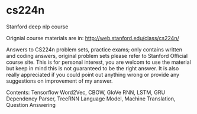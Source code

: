 # cs224n
Stanford deep nlp course

Orignial course materials are in: 
http://web.stanford.edu/class/cs224n/

Answers to CS224n problem sets, practice exams; only contains written and coding answers, original problem sets please refer to Stanford Official course site.
This is for personal interest, you are welcom to use the material but keep in mind this is not guaranteed to be the right answer.
It is also really appreciated if you could point out anything wrong or provide any suggestions on improvement of my answer.

Contents:
Tensorflow
Word2Vec, CBOW, GloVe
RNN, LSTM, GRU
Dependency Parser, TreeRNN
Language Model, 
Machine Translation,
Question Answering